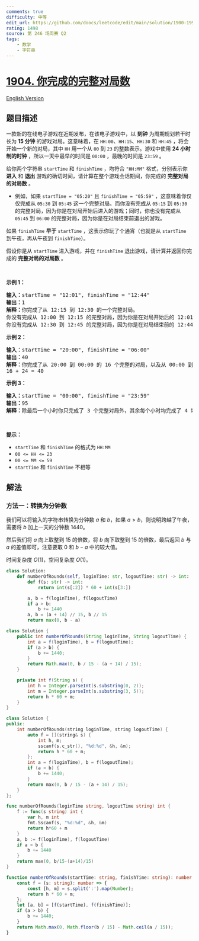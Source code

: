 ```yaml
---
comments: true
difficulty: 中等
edit_url: https://github.com/doocs/leetcode/edit/main/solution/1900-1999/1904.The%20Number%20of%20Full%20Rounds%20You%20Have%20Played/README.md
rating: 1498
source: 第 246 场周赛 Q2
tags:
    - 数学
    - 字符串
---
```


# [1904. 你完成的完整对局数](https://leetcode.cn/problems/the-number-of-full-rounds-you-have-played)

[English Version](/solution/1900-1999/1904.The%20Number%20of%20Full%20Rounds%20You%20Have%20Played/README_EN.md)

## 题目描述

<!-- 这里写题目描述 -->

<p>一款新的在线电子游戏在近期发布，在该电子游戏中，以 <strong>刻钟</strong> 为周期规划若干时长为 <strong>15 分钟</strong> 的游戏对局。这意味着，在 <code>HH:00</code>、<code>HH:15</code>、<code>HH:30</code> 和 <code>HH:45</code> ，将会开始一个新的对局，其中 <code>HH</code> 用一个从 <code>00</code> 到 <code>23</code> 的整数表示。游戏中使用 <strong>24 小时制的时钟</strong> ，所以一天中最早的时间是 <code>00:00</code> ，最晚的时间是 <code>23:59</code> 。</p>

<p>给你两个字符串 <code>startTime</code> 和 <code>finishTime</code> ，均符合 <code>"HH:MM"</code> 格式，分别表示你 <strong>进入</strong> 和 <strong>退出</strong> 游戏的确切时间，请计算在整个游戏会话期间，你完成的 <strong>完整对局的对局数</strong> 。</p>

<ul>
	<li>例如，如果 <code>startTime = "05:20"</code> 且 <code>finishTime = "05:59"</code> ，这意味着你仅仅完成从 <code>05:30</code> 到 <code>05:45</code> 这一个完整对局。而你没有完成从 <code>05:15</code> 到 <code>05:30</code> 的完整对局，因为你是在对局开始后进入的游戏；同时，你也没有完成从 <code>05:45</code> 到 <code>06:00</code> 的完整对局，因为你是在对局结束前退出的游戏。</li>
</ul>

<p>如果 <code>finishTime</code> <strong>早于</strong> <code>startTime</code> ，这表示你玩了个通宵（也就是从 <code>startTime</code> 到午夜，再从午夜到 <code>finishTime</code>）。</p>

<p>假设你是从 <code>startTime</code> 进入游戏，并在 <code>finishTime</code> 退出游戏，请计算并返回你完成的 <strong>完整对局的对局数</strong> 。</p>

<p> </p>

<p><strong>示例 1：</strong></p>

<pre>
<strong>输入：</strong>startTime = "12:01", finishTime = "12:44"
<strong>输出：</strong>1
<strong>解释：</strong>你完成了从 12:15 到 12:30 的一个完整对局。
你没有完成从 12:00 到 12:15 的完整对局，因为你是在对局开始后的 12:01 进入的游戏。
你没有完成从 12:30 到 12:45 的完整对局，因为你是在对局结束前的 12:44 退出的游戏。
</pre>

<p><strong>示例 2：</strong></p>

<pre>
<strong>输入：</strong>startTime = "20:00", finishTime = "06:00"
<strong>输出：</strong>40
<strong>解释：</strong>你完成了从 20:00 到 00:00 的 16 个完整的对局，以及从 00:00 到 06:00 的 24 个完整的对局。
16 + 24 = 40
</pre>

<p><strong>示例 3：</strong></p>

<pre>
<strong>输入：</strong>startTime = "00:00", finishTime = "23:59"
<strong>输出：</strong>95
<strong>解释：</strong>除最后一个小时你只完成了 3 个完整对局外，其余每个小时均完成了 4 场完整对局。
</pre>

<p> </p>

<p><strong>提示：</strong></p>

<ul>
	<li><code>startTime</code> 和 <code>finishTime</code> 的格式为 <code>HH:MM</code></li>
	<li><code>00 <= HH <= 23</code></li>
	<li><code>00 <= MM <= 59</code></li>
	<li><code>startTime</code> 和 <code>finishTime</code> 不相等</li>
</ul>

## 解法

### 方法一：转换为分钟数

我们可以将输入的字符串转换为分钟数 $a$ 和 $b$，如果 $a > b$，则说明跨越了午夜，需要将 $b$ 加上一天的分钟数 $1440$。

然后我们将 $a$ 向上取整到 $15$ 的倍数，将 $b$ 向下取整到 $15$ 的倍数，最后返回 $b$ 与 $a$ 的差值即可，注意要取 $0$ 和 $b - a$ 中的较大值。

时间复杂度 $O(1)$，空间复杂度 $O(1)$。

<!-- tabs:start -->

```python
class Solution:
    def numberOfRounds(self, loginTime: str, logoutTime: str) -> int:
        def f(s: str) -> int:
            return int(s[:2]) * 60 + int(s[3:])

        a, b = f(loginTime), f(logoutTime)
        if a > b:
            b += 1440
        a, b = (a + 14) // 15, b // 15
        return max(0, b - a)
```

```java
class Solution {
    public int numberOfRounds(String loginTime, String logoutTime) {
        int a = f(loginTime), b = f(logoutTime);
        if (a > b) {
            b += 1440;
        }
        return Math.max(0, b / 15 - (a + 14) / 15);
    }

    private int f(String s) {
        int h = Integer.parseInt(s.substring(0, 2));
        int m = Integer.parseInt(s.substring(3, 5));
        return h * 60 + m;
    }
}
```

```cpp
class Solution {
public:
    int numberOfRounds(string loginTime, string logoutTime) {
        auto f = [](string& s) {
            int h, m;
            sscanf(s.c_str(), "%d:%d", &h, &m);
            return h * 60 + m;
        };
        int a = f(loginTime), b = f(logoutTime);
        if (a > b) {
            b += 1440;
        }
        return max(0, b / 15 - (a + 14) / 15);
    }
};
```

```go
func numberOfRounds(loginTime string, logoutTime string) int {
	f := func(s string) int {
		var h, m int
		fmt.Sscanf(s, "%d:%d", &h, &m)
		return h*60 + m
	}
	a, b := f(loginTime), f(logoutTime)
	if a > b {
		b += 1440
	}
	return max(0, b/15-(a+14)/15)
}
```

```ts
function numberOfRounds(startTime: string, finishTime: string): number {
    const f = (s: string): number => {
        const [h, m] = s.split(':').map(Number);
        return h * 60 + m;
    };
    let [a, b] = [f(startTime), f(finishTime)];
    if (a > b) {
        b += 1440;
    }
    return Math.max(0, Math.floor(b / 15) - Math.ceil(a / 15));
}
```

<!-- tabs:end -->

<!-- end -->
